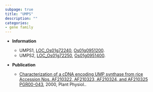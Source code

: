 ```yaml
---
subpage: true
title: "UMPS"
description: ""
categories:
- gene family
---
```


* **Information**  
    + UMPS1, [LOC_Os01g72240](http://rice.plantbiology.msu.edu/cgi-bin/ORF_infopage.cgi?orf=LOC_Os01g72240), [Os01g0951200](http://rapdb.dna.affrc.go.jp/viewer/gbrowse_details/irgsp1?name=Os01g0951200).
    + UMPS2, [LOC_Os01g72250](http://rice.plantbiology.msu.edu/cgi-bin/ORF_infopage.cgi?orf=LOC_Os01g72250), [Os01g0951400](http://rapdb.dna.affrc.go.jp/viewer/gbrowse_details/irgsp1?name=Os01g0951400).

* **Publication**  
    + [Characterization of a cDNA encoding UMP synthase from rice Accession Nos. AF210322, AF210323, AF210324, and AF210325 PGR00-043](http://www.ncbi.nlm.nih.gov/pubmed?term=Characterization+of+a+cDNA+encoding+UMP+synthase+from+rice+Accession+Nos.+AF210322,+AF210323,+AF210324,+and+AF210325+PGR00-043%5BTitle%5D), 2000, Plant Physiol..


